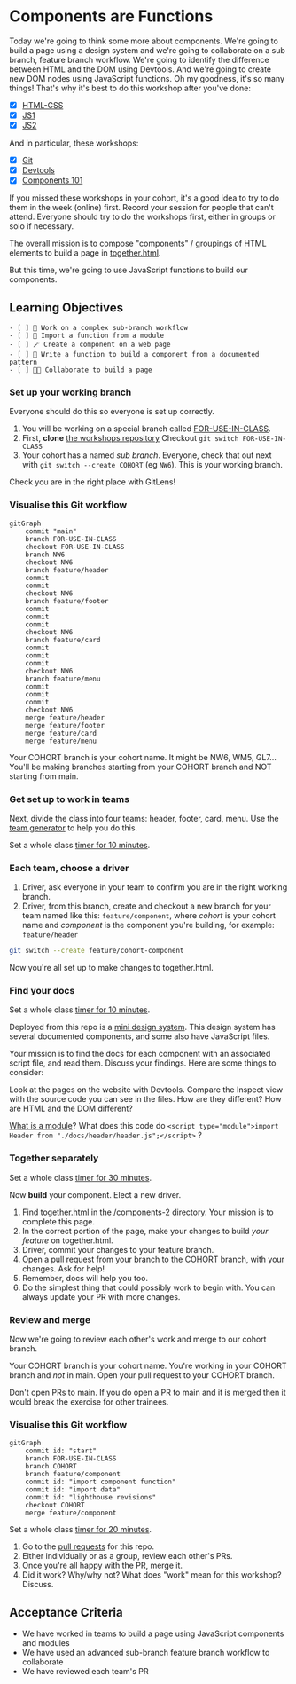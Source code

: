 # Components are Functions

Today we're going to think some more about components. We're going to build a page using a design system and we're going to collaborate on a sub branch, feature branch workflow. We're going to identify the difference between HTML and the DOM using Devtools. And we're going to create new DOM nodes using JavaScript functions. Oh my goodness, it's so many things! That's why it's best to do this workshop after you've done:

- [x] [HTML-CSS](https://curriculum.codeyourfuture.io/html-css/)
- [x] [JS1](https://curriculum.codeyourfuture.io/js1/)
- [x] [JS2](https://curriculum.codeyourfuture.io/js2/)

And in particular, these workshops:

- [x] [Git](https://github.com/CodeYourFuture/CYF-Workshops/tree/main/git-day-1)
- [x] [Devtools](https://github.com/CodeYourFuture/CYF-Workshops/tree/main/devtools)
- [x] [Components 101](https://github.com/CodeYourFuture/CYF-Workshops/tree/main/components-1)

If you missed these workshops in your cohort, it's a good idea to try to do them in the week (online) first. Record your session for people that can't attend. Everyone should try to do the workshops first, either in groups or solo if necessary.

The overall mission is to compose "components" / groupings of HTML elements to build a page in [together.html](https://cyf-workshops.netlify.app/components-2/together.html).

But this time, we're going to use JavaScript functions to build our components.

## Learning Objectives

```objectives
- [ ] 🤩 Work on a complex sub-branch workflow
- [ ] 🚢 Import a function from a module
- [ ] 🪄 Create a component on a web page
- [ ] 📖 Write a function to build a component from a documented pattern
- [ ] 👪🏿 Collaborate to build a page
```

<!--{{<note type="activity" title="Set up your working branch 15m">}}-->

### Set up your working branch

Everyone should do this so everyone is set up correctly.

1. You will be working on a special branch called [FOR-USE-IN-CLASS](https://github.com/CodeYourFuture/CYF-Workshops/tree/FOR-USE-IN-CLASS).
1. First, **clone** [the workshops repository](https://github.com/CodeYourFuture/CYF-Workshops/)
   Checkout `git switch FOR-USE-IN-CLASS`
1. Your cohort has a named _sub branch_. Everyone, check that out next with `git switch --create COHORT` (eg `NW6`). This is your working branch.

Check you are in the right place with GitLens!

<!--{{</note>}}-->

### Visualise this Git workflow

```mermaid
gitGraph
    commit "main"
    branch FOR-USE-IN-CLASS
    checkout FOR-USE-IN-CLASS
    branch NW6
    checkout NW6
    branch feature/header
    commit
    commit
    checkout NW6
    branch feature/footer
    commit
    commit
    commit
    checkout NW6
    branch feature/card
    commit
    commit
    commit
    checkout NW6
    branch feature/menu
    commit
    commit
    commit
    checkout NW6
    merge feature/header
    merge feature/footer
    merge feature/card
    merge feature/menu
```

<!--{{<note type="tip" title="Your working branch is your cohort name">}}-->

Your COHORT branch is your cohort name. It might be NW6, WM5, GL7... You'll be making branches starting from your COHORT branch and NOT starting from main.

<!--{{</note>}}-->

### Get set up to work in teams

Next, divide the class into four teams: header, footer, card, menu. Use the [team generator](https://cyf-workshops.netlify.app/components-2/teams.html) to help you do this.

Set a whole class [timer for 10 minutes](https://www.google.com/search?q=10+minute+time).

<!--{{<note type="activity" title="Set up your branch 10m">}}-->

### Each team, choose a driver

1. Driver, ask everyone in your team to confirm you are in the right working branch.
1. Driver, from this branch, create and checkout a new branch for your team named like this: `feature/component`, where _cohort_ is your cohort name and _component_ is the component you're building, for example: `feature/header`

```bash
git switch --create feature/cohort-component
```

Now you're all set up to make changes to together.html.

<!--{{</note>}}-->

### Find your docs

Set a whole class [timer for 10 minutes](https://www.google.com/search?q=10+minute+timer).

<!--{{<note type="activity" title="Find your docs 10m">}}-->

Deployed from this repo is a [mini design system](https://cyf-workshops.netlify.app/components-2). This design system has several documented components, and some also have JavaScript files.

Your mission is to find the docs for each component with an associated script file, and read them. Discuss your findings. Here are some things to consider:

Look at the pages on the website with Devtools. Compare the Inspect view with the source code you can see in the files. How are they different? How are HTML and the DOM different?

[What is a module](https://www.freecodecamp.org/news/javascript-modules-beginners-guide/)? What does this code do `<script type="module">import Header from "./docs/header/header.js";</script>` ?

<!--{{</note>}}-->

### Together separately

Set a whole class [timer for 30 minutes](https://www.google.com/search?q=30+minute+timer).

<!--{{<note type="activity" title="Parallel Development 30m">}}-->

Now **build** your component. Elect a new driver.

1. Find [together.html](https://cyf-workshops.netlify.app/components-2/together.html) in the /components-2 directory. Your mission is to complete this page.
1. In the correct portion of the page, make your changes to build _your feature_ on together.html.
1. Driver, commit your changes to your feature branch.
1. Open a pull request from your branch to the COHORT branch, with your changes. Ask for help!
1. Remember, docs will help you too.
1. Do the simplest thing that could possibly work to begin with. You can always update your PR with more changes.

<!--{{</note>}}-->

### Review and merge

Now we're going to review each other's work and merge to our cohort branch.

Your COHORT branch is your cohort name. You're working in your COHORT branch and _not_ in main. Open your pull request to your COHORT branch.

<!--{{<note type="warning" title="Your working branch is your cohort name">}}-->

Don't open PRs to main. If you do open a PR to main and it is merged then it would break the exercise for other trainees.

<!--{{</note>}}-->

### Visualise this Git workflow

```mermaid
gitGraph
    commit id: "start"
    branch FOR-USE-IN-CLASS
    branch COHORT
    branch feature/component
    commit id: "import component function"
    commit id: "import data"
    commit id: "lighthouse revisions"
    checkout COHORT
    merge feature/component
```

Set a whole class [timer for 20 minutes](https://www.google.com/search?q=30+minute+timer).

<!--{{<note type="activity" title="Review 20m">}}-->

1. Go to the [pull requests](https://github.com/CodeYourFuture/CYF-Workshops/pulls) for this repo.
1. Either individually or as a group, review each other's PRs.
1. Once you're all happy with the PR, merge it.
1. Did it work? Why/why not? What does "work" mean for this workshop? Discuss.

<!--{{</note>}}-->

## Acceptance Criteria

- We have worked in teams to build a page using JavaScript components and modules
- We have used an advanced sub-branch feature branch workflow to collaborate
- We have reviewed each team's PR
